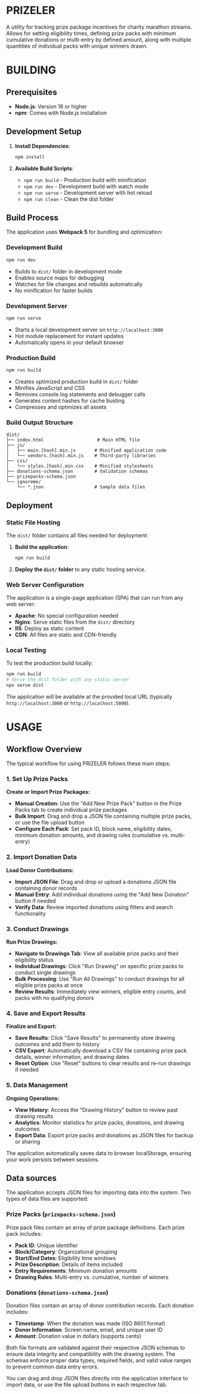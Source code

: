 # PRIZELER

A utility for tracking prize package incentives for charity marathon streams. Allows for setting eligibility times, defining prize packs with minimum cumulative donations or multi-entry by defined amount, along with multiple quantities of individual packs with unique winners drawn.

# BUILDING

## Prerequisites

- **Node.js**: Version 18 or higher
- **npm**: Comes with Node.js installation

## Development Setup

1. **Install Dependencies**:
   ```bash
   npm install
   ```

2. **Available Build Scripts**:
   - `npm run build` - Production build with minification
   - `npm run dev` - Development build with watch mode
   - `npm run serve` - Development server with hot reload
   - `npm run clean` - Clean the dist folder

## Build Process

The application uses **Webpack 5** for bundling and optimization:

### Development Build
```bash
npm run dev
```
- Builds to `dist/` folder in development mode
- Enables source maps for debugging
- Watches for file changes and rebuilds automatically
- No minification for faster builds

### Development Server
```bash
npm run serve
```
- Starts a local development server on `http://localhost:3000`
- Hot module replacement for instant updates
- Automatically opens in your default browser

### Production Build
```bash
npm run build
```
- Creates optimized production build in `dist/` folder
- Minifies JavaScript and CSS
- Removes console.log statements and debugger calls
- Generates content hashes for cache busting
- Compresses and optimizes all assets

### Build Output Structure
```
dist/
├── index.html                    # Main HTML file
├── js/
│   ├── main.[hash].min.js       # Minified application code
│   └── vendors.[hash].min.js    # Third-party libraries
├── css/
│   └── styles.[hash].min.css    # Minified stylesheets
├── donations-schema.json        # Validation schemas
├── prizepacks-schema.json
└── ignoreme/
    └── *.json                   # Sample data files
```

## Deployment

### Static File Hosting
The `dist/` folder contains all files needed for deployment:

1. **Build the application**:
   ```bash
   npm run build
   ```

2. **Deploy the `dist/` folder** to any static hosting service.

### Web Server Configuration
The application is a single-page application (SPA) that can run from any web server:

- **Apache**: No special configuration needed
- **Nginx**: Serve static files from the `dist/` directory
- **IIS**: Deploy as static content
- **CDN**: All files are static and CDN-friendly

### Local Testing
To test the production build locally:
```bash
npm run build
# Serve the dist folder with any static server
npx serve dist
```

The application will be available at the provided local URL (typically `http://localhost:3000` or `http://localhost:5000`).

# USAGE

## Workflow Overview

The typical workflow for using PRIZELER follows these main steps:

### 1. Set Up Prize Packs
**Create or Import Prize Packages:**
- **Manual Creation**: Use the "Add New Prize Pack" button in the Prize Packs tab to create individual prize packages
- **Bulk Import**: Drag and drop a JSON file containing multiple prize packs, or use the file upload button
- **Configure Each Pack**: Set pack ID, block name, eligibility dates, minimum donation amounts, and drawing rules (cumulative vs. multi-entry)

### 2. Import Donation Data
**Load Donor Contributions:**
- **Import JSON File**: Drag and drop or upload a donations JSON file containing donor records
- **Manual Entry**: Add individual donations using the "Add New Donation" button if needed
- **Verify Data**: Review imported donations using filters and search functionality

### 3. Conduct Drawings
**Run Prize Drawings:**
- **Navigate to Drawings Tab**: View all available prize packs and their eligibility status
- **Individual Drawings**: Click "Run Drawing" on specific prize packs to conduct single drawings
- **Bulk Processing**: Use "Run All Drawings" to conduct drawings for all eligible prize packs at once
- **Review Results**: Immediately view winners, eligible entry counts, and packs with no qualifying donors

### 4. Save and Export Results
**Finalize and Export:**
- **Save Results**: Click "Save Results" to permanently store drawing outcomes and add them to history
- **CSV Export**: Automatically download a CSV file containing prize pack details, winner information, and drawing dates
- **Reset Option**: Use "Reset" buttons to clear results and re-run drawings if needed

### 5. Data Management
**Ongoing Operations:**
- **View History**: Access the "Drawing History" button to review past drawing results
- **Analytics**: Monitor statistics for prize packs, donations, and drawing outcomes
- **Export Data**: Export prize packs and donations as JSON files for backup or sharing

The application automatically saves data to browser localStorage, ensuring your work persists between sessions.

## Data sources

The application accepts JSON files for importing data into the system. Two types of data files are supported:

### Prize Packs (`prizepacks-schema.json`)
Prize pack files contain an array of prize package definitions. Each prize pack includes:
- **Pack ID**: Unique identifier
- **Block/Category**: Organizational grouping
- **Start/End Dates**: Eligibility time windows
- **Prize Description**: Details of items included
- **Entry Requirements**: Minimum donation amounts
- **Drawing Rules**: Multi-entry vs. cumulative, number of winners

### Donations (`donations-schema.json`)
Donation files contain an array of donor contribution records. Each donation includes:
- **Timestamp**: When the donation was made (ISO 8601 format)
- **Donor Information**: Screen name, email, and unique user ID
- **Amount**: Donation value in dollars (supports cents)

Both file formats are validated against their respective JSON schemas to ensure data integrity and compatibility with the drawing system. The schemas enforce proper data types, required fields, and valid value ranges to prevent common data entry errors.

You can drag and drop JSON files directly into the application interface to import data, or use the file upload buttons in each respective tab.

